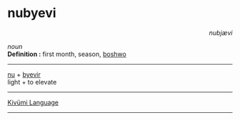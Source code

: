 
# nubyevi

<div align="right"><i>nubjævi</i></div>

*noun*  
**Definition :** first month, season, [boshwo](boshwo.md)  

---

[nu](nu.md) + [byevir](byevir.md)  
light + to elevate  

---

[Kivümi Language](../README.md)

---
